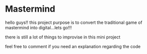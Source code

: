 # Mastermind
hello guys!! this project purpose is to convert the traditional game of mastermind into digital...lets go!!!

there is still  a lot of things to improvise in this mini project

feel free to comment if you need an explanation regarding the code

